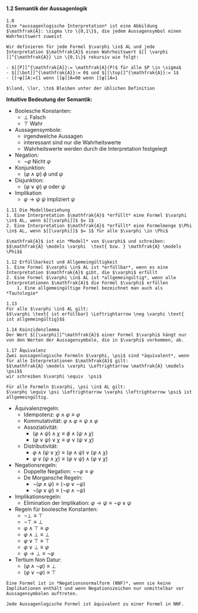 #### 1.2 Semantik der Aussagenlogik

```ad-def
1.8 
Eine *aussagenlogische Interpretation* ist eine Abbildung $\mathfrak{A}: \sigma \to \{0,1\}$, die jedem Aussagensymbol einen Wahrheitswert zuweist
``` 

```ad-def
Wir definieren für jede Formel $\varphi \in$ AL und jede Interpretation $\mathfrak{A}$ einen Wahrheitswert $[[ \varphi ]]^{\mathfrak{A}} \in \{0,1\}$ rekursiv wie folgt:

- $[[P]]^{\mathfrak{A}}:= \mathfrak{A}(P)$ für alle $P \in \sigma$
- $[[\bot]]^{\mathfrak{A}}:= 0$ und $[[\top]]^{\mathfrak{A}}:= 1$
- [[¬φ]]A:={1 wenn [[φ]]A=00 wenn [[φ]]A=1 

$\land, \lor, \to$ Bleiben unter der üblichen Definition

```

**Intuitive Bedeutung der Semantik:**
- Boolesche Konstanten: 
	- $\bot$ Falsch
	- $\top$ Wahr
- Aussagensymbole:
	- irgendwelche Aussagen
	- interessant sind nur die Wahrheitswerte
	- Wahrheitswerte werden durch die Interpretation festgelegt
- Negation: 
	- $\neg \varphi$ Nicht $\varphi$ 
- Konjunktion:
	- $(\varphi \land \psi)$ $\phi$ und $\psi$
- Disjunktion:
	- $(\varphi \lor \psi)$ $\varphi$ oder $\psi$ 
- Implikation 
	- $\varphi \to \psi$ $\psi$ impliziert $\psi$

```ad-def
1.11 Die Modellbeziehung
1. Eine Interpretation $\mathfrak{A}$ *erfüllt* eine Formel $\varphi \in$ AL, wenn $[[\varphi]]$ $= 1$
2. Eine Interpretation $\mathfrak{A}$ *erfüllt* eine Formelmenge $\Phi \in$ AL, wenn $[[\varphi]]$ $= 1$ für alle $\varphi \in \Phi$

$\mathfrak{A}$ ist ein *Modell* von $\varphi$ und schreiben:
$$\mathfrak{A} \models \varphi  \text{ bzw. } \mathfrak{A} \models \Phi$$
```

```ad-def
1.12 Erfüllbarkeit und Allgemeingültigkeit
1. Eine Formel $\varphi \in$ AL ist *erfüllbar*, wenn es eine Interpretation $\mathfrak{A}$ gibt, die $\varphi$ erfüllt
2. Eine Formel $\varphi \in$ AL ist *allgemeingültig*, wenn alle Interpretationen $\mathfrak{A}$ die Formel $\varphi$ erfüllen
	1. Eine allgemeingültige Formel bezeichnet man auch als *Tautologie*
```

```ad-beo
1.13
Für alle $\varphi \in$ AL gilt:
$$\varphi \text{ ist erfüllbar} \Leftrightarrow \neg \varphi \text{ ist allgemeingültig}$$
```

```ad-lemma
1.14 Koinzidenzlemma
Der Wert $[[\varphi]]^\mathfrak{A}$ einer Formel $\varphi$ hängt nur von den Werten der Aussagensymbole, die in $\varphi$ vorkommen, ab.
```

```ad-def
1.17 Äquivalenz
Zwei aussagenlogische Formeln $\varphi, \psi$ sind *äquivalent*, wenn für alle Interpretationen $\mathfrak{A}$ gilt:
$$\mathfrak{A} \models \varphi \Leftrightarrow \mathfrak{A} \models \psi$$
wir schreiben $\varphi \equiv  \psi$
```

```ad-beo
Für alle Formeln $\varphi, \psi \in$ AL gilt:
$\varphi \equiv \psi \Leftrightarrow \varphi \leftrightarrow \psi$ ist allgemeingültig.
```

- Äquivalenzregeln:
	- Idempotenz: $\varphi \land \varphi \equiv \varphi$
	- Kommutativität: $\varphi \land \varphi \equiv \psi \land \varphi$
	- Assoziativität: 
		- $(\varphi \land \psi) \land \chi \equiv \phi \land (\psi \land \chi)$
		- $(\varphi \lor \psi) \lor \chi \equiv \varphi \lor (\psi \lor \chi)$
	- Distributivität:
		- $\varphi \land (\psi \lor \chi) \equiv (\varphi \land \psi) \lor (\varphi \land \chi)$
		- $\varphi \lor (\psi \land \chi) \equiv (\varphi \lor \psi) \land (\varphi \lor \chi)$
- Negationsregeln:
	- Doppelte Negation: $\neg \neg \varphi \equiv \varphi$
	- De Morgansche Regeln:
		- $\neg(\varphi \land \psi) \equiv (\neg \varphi \lor \neg\psi)$
		- $\neg(\varphi \lor \psi) \equiv (\neg \varphi \land \neg\psi)$
- Implikationsregeln:
	- Elimination der Implikation: $\varphi \to \psi \equiv \neg\varphi \lor \psi$
- Regeln für boolesche Konstanten:
	- $\neg \bot \equiv \top$
	- $\neg \top \equiv \bot$
	- $\varphi \land \top \equiv \varphi$
	- $\varphi \land \bot \equiv \bot$
	- $\varphi \lor \top \equiv \top$
	- $\varphi \lor \bot \equiv \varphi$
	- $\varphi \to \bot \equiv \neg \varphi$
- Tertium Non Datur:
	- $(\varphi \land \neg \varphi) \equiv \bot$
	- $(\varphi \lor \neg \varphi) \equiv \top$

```ad-def
Eine Formel ist in *Negationsnormalform (NNF)*, wenn sie keine Implikationen enthält und wenn Negationszeichen nur unmittelbar vor Aussagensymbolen auftreten.
```

```ad-satz
Jede Aussagenlogische Formel ist äquivalent zu einer Formel in NNF.
```